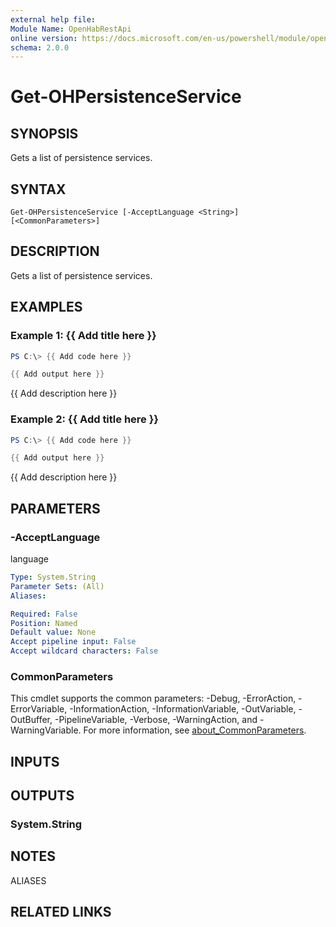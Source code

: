 ```yaml
---
external help file:
Module Name: OpenHabRestApi
online version: https://docs.microsoft.com/en-us/powershell/module/openhabrestapi/get-ohpersistenceservice
schema: 2.0.0
---
```


# Get-OHPersistenceService

## SYNOPSIS
Gets a list of persistence services.

## SYNTAX

```
Get-OHPersistenceService [-AcceptLanguage <String>] [<CommonParameters>]
```

## DESCRIPTION
Gets a list of persistence services.

## EXAMPLES

### Example 1: {{ Add title here }}
```powershell
PS C:\> {{ Add code here }}

{{ Add output here }}
```

{{ Add description here }}

### Example 2: {{ Add title here }}
```powershell
PS C:\> {{ Add code here }}

{{ Add output here }}
```

{{ Add description here }}

## PARAMETERS

### -AcceptLanguage
language

```yaml
Type: System.String
Parameter Sets: (All)
Aliases:

Required: False
Position: Named
Default value: None
Accept pipeline input: False
Accept wildcard characters: False
```

### CommonParameters
This cmdlet supports the common parameters: -Debug, -ErrorAction, -ErrorVariable, -InformationAction, -InformationVariable, -OutVariable, -OutBuffer, -PipelineVariable, -Verbose, -WarningAction, and -WarningVariable. For more information, see [about_CommonParameters](http://go.microsoft.com/fwlink/?LinkID=113216).

## INPUTS

## OUTPUTS

### System.String

## NOTES

ALIASES

## RELATED LINKS


